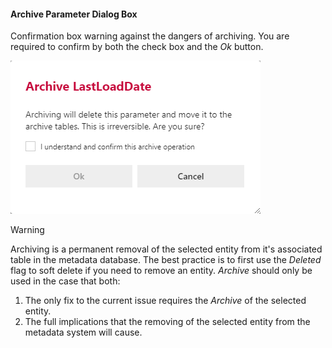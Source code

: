 #### Archive Parameter Dialog Box

Confirmation box warning against the dangers of archiving.  You are required to confirm by both the check box and the *Ok* button.  

![Archive Parameter Dialog Box -mtb-20-border-image](images/bimlflex-app-dialog-archive-parameter-single.png "Archive Parameter Dialog Box")

> [!WARNING]  
> Archiving is a permanent removal of the selected entity from it's associated table in the metadata database.  The best practice is to first use the *Deleted* flag to soft delete if you need to remove an entity.  *Archive* should only be used in the case that both:  
>
> 1. The only fix to the current issue requires the *Archive* of the selected entity.
> 2. The full implications that the removing of the selected entity from the metadata system will cause.
